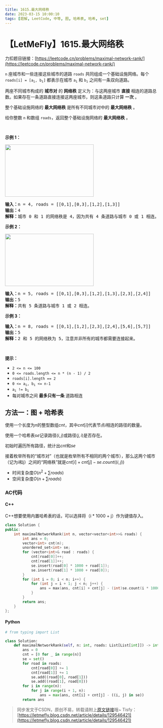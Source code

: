 ```yaml
---
title: 1615.最大网络秩
date: 2023-03-15 10:00:10
tags: [题解, LeetCode, 中等, 图, 哈希表, 哈希, set]
---
```


# 【LetMeFly】1615.最大网络秩

力扣题目链接：[https://leetcode.cn/problems/maximal-network-rank/](https://leetcode.cn/problems/maximal-network-rank/)

<p><code>n</code> 座城市和一些连接这些城市的道路 <code>roads</code> 共同组成一个基础设施网络。每个 <code>roads[i] = [a<sub>i</sub>, b<sub>i</sub>]</code> 都表示在城市 <code>a<sub>i</sub></code> 和 <code>b<sub>i</sub></code> 之间有一条双向道路。</p>

<p>两座不同城市构成的 <strong>城市对</strong> 的 <strong>网络秩</strong> 定义为：与这两座城市 <strong>直接</strong> 相连的道路总数。如果存在一条道路直接连接这两座城市，则这条道路只计算 <strong>一次</strong> 。</p>

<p>整个基础设施网络的 <strong>最大网络秩</strong> 是所有不同城市对中的 <strong>最大网络秩</strong> 。</p>

<p>给你整数 <code>n</code> 和数组 <code>roads</code>，返回整个基础设施网络的 <strong>最大网络秩</strong> 。</p>

<p> </p>

<p><strong>示例 1：</strong></p>

<p><strong><img alt="" src="https://assets.leetcode-cn.com/aliyun-lc-upload/uploads/2020/10/11/ex1.png" style="width: 292px; height: 172px;" /></strong></p>

<pre>
<strong>输入：</strong>n = 4, roads = [[0,1],[0,3],[1,2],[1,3]]
<strong>输出：</strong>4
<strong>解释：</strong>城市 0 和 1 的网络秩是 4，因为共有 4 条道路与城市 0 或 1 相连。位于 0 和 1 之间的道路只计算一次。
</pre>

<p><strong>示例 2：</strong></p>

<p><strong><img alt="" src="https://assets.leetcode-cn.com/aliyun-lc-upload/uploads/2020/10/11/ex2.png" style="width: 292px; height: 172px;" /></strong></p>

<pre>
<strong>输入：</strong>n = 5, roads = [[0,1],[0,3],[1,2],[1,3],[2,3],[2,4]]
<strong>输出：</strong>5
<strong>解释：</strong>共有 5 条道路与城市 1 或 2 相连。
</pre>

<p><strong>示例 3：</strong></p>

<pre>
<strong>输入：</strong>n = 8, roads = [[0,1],[1,2],[2,3],[2,4],[5,6],[5,7]]
<strong>输出：</strong>5
<strong>解释：</strong>2 和 5 的网络秩为 5，注意并非所有的城市都需要连接起来。
</pre>

<p> </p>

<p><strong>提示：</strong></p>

<ul>
	<li><code>2 <= n <= 100</code></li>
	<li><code>0 <= roads.length <= n * (n - 1) / 2</code></li>
	<li><code>roads[i].length == 2</code></li>
	<li><code>0 <= a<sub>i</sub>, b<sub>i</sub> <= n-1</code></li>
	<li><code>a<sub>i</sub> != b<sub>i</sub></code></li>
	<li>每对城市之间 <strong>最多只有一条</strong> 道路相连</li>
</ul>


    
## 方法一：图 + 哈希表

使用一个长度为$n$的整型数组$cnt$，其中$cnt[i]$代表节点$i$相连的路径的数量。

使用一个哈希表$se$记录路径$(i, j)$或路径$(j, i)$是否存在。

初始时遍历所有路径，统计出$cnt$和$se$

接着枚举所有的“城市对”（也就是枚举所有不相同的两个城市），那么这两个城市（记为i和j）之间的“网络秩”就是$cnt[i]+cnt[j]-se.count((i, j))$

+ 时间复杂度$O(n^2 + \sum roads)$
+ 空间复杂度$O(n + \sum roads)$

### AC代码

#### C++

C++想要使用内置哈希表的话，可以选择将（i * 1000 + j）作为键值存入。

```cpp
class Solution {
public:
    int maximalNetworkRank(int n, vector<vector<int>>& roads) {
        int ans = 0;
        vector<int> cnt(n);
        unordered_set<int> se;
        for (vector<int>& road : roads) {
            cnt[road[0]]++;
            cnt[road[1]]++;
            se.insert(road[0] * 1000 + road[1]);
            se.insert(road[1] * 1000 + road[0]);
        }
        for (int i = 0; i < n; i++) {
            for (int j = i + 1; j < n; j++) {
                ans = max(ans, cnt[i] + cnt[j] - (int)se.count(i * 1000 + j));
            }
        }
        return ans;
    }
};
```

#### Python

```python
# from typing import List

class Solution:
    def maximalNetworkRank(self, n: int, roads: List[List[int]]) -> int:
        ans = 0
        cnt = [0 for _ in range(n)]
        se = set()
        for road in roads:
            cnt[road[0]] += 1
            cnt[road[1]] += 1
            se.add((road[0], road[1]))
            se.add((road[1], road[0]))
        for i in range(n):
            for j in range(i + 1, n):
                ans = max(ans, cnt[i] + cnt[j] - ((i, j) in se))
        return ans
```

> 同步发文于CSDN，原创不易，转载请附上[原文链接](https://blog.letmefly.xyz/2023/03/15/LeetCode%201615.%E6%9C%80%E5%A4%A7%E7%BD%91%E7%BB%9C%E7%A7%A9/)哦~
> Tisfy：[https://letmefly.blog.csdn.net/article/details/129546421](https://letmefly.blog.csdn.net/article/details/129546421)
